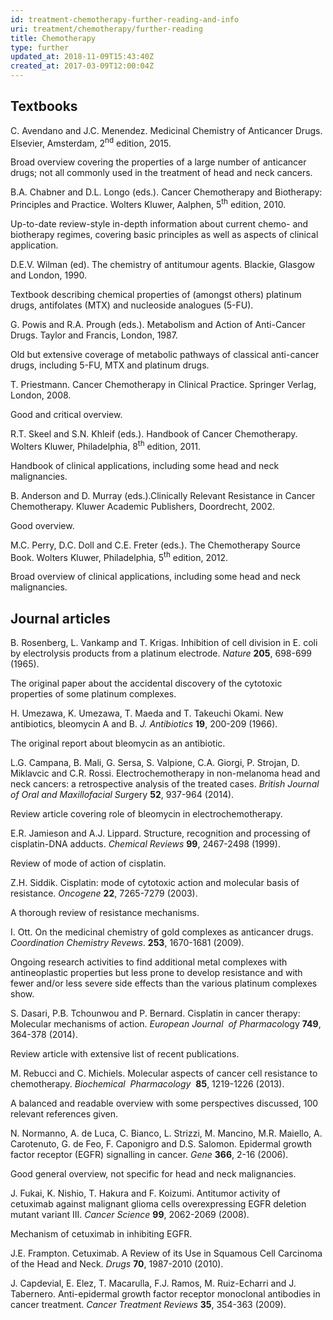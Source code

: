 ```yaml
---
id: treatment-chemotherapy-further-reading-and-info
uri: treatment/chemotherapy/further-reading
title: Chemotherapy
type: further
updated_at: 2018-11-09T15:43:40Z
created_at: 2017-03-09T12:00:04Z
---
```


<h2>Textbooks</h2>
<p>C. Avendano and J.C. Menendez. Medicinal Chemistry of Anticancer
    Drugs. Elsevier, Amsterdam, 2<sup>nd</sup> edition, 2015.</p>
<aside>
    <p>Broad overview covering the properties of a large number
        of anticancer drugs; not all commonly used in the treatment
        of head and neck cancers.</p>
</aside>
<p>B.A. Chabner and D.L. Longo (eds.). Cancer Chemotherapy and Biotherapy:
    Principles and Practice. Wolters Kluwer, Aalphen, 5<sup>th</sup>    edition, 2010.</p>
<aside>
    <p>Up-to-date review-style in-depth information about current
        chemo- and biotherapy regimes, covering basic principles
        as well as aspects of clinical application.</p>
</aside>
<p>D.E.V. Wilman (ed). The chemistry of antitumour agents. Blackie,
    Glasgow and London, 1990.</p>
<aside>
    <p>Textbook describing chemical properties of (amongst others)
        platinum drugs, antifolates (MTX) and nucleoside analogues
        (5-FU).</p>
</aside>
<p>G. Powis and R.A. Prough (eds.). Metabolism and Action of Anti-Cancer
    Drugs. Taylor and Francis, London, 1987.</p>
<aside>
    <p>Old but extensive coverage of metabolic pathways of classical
        anti-cancer drugs, including 5-FU, MTX and platinum drugs.</p>
</aside>
<p>T. Priestmann. Cancer Chemotherapy in Clinical Practice. Springer
    Verlag, London, 2008.</p>
<aside>
    <p>Good and critical overview.</p>
</aside>
<p>R.T. Skeel and S.N. Khleif (eds.). Handbook of Cancer Chemotherapy.
    Wolters Kluwer, Philadelphia, 8<sup>th</sup> edition, 2011.</p>
<aside>
    <p>Handbook of clinical applications, including some head and
        neck malignancies.</p>
</aside>
<p>B. Anderson and D. Murray (eds.).Clinically Relevant Resistance
    in Cancer Chemotherapy. Kluwer Academic Publishers, Doordrecht,
    2002.</p>
<aside>
    <p>Good overview.</p>
</aside>
<p>M.C. Perry, D.C. Doll and C.E. Freter (eds.). The Chemotherapy
    Source Book. Wolters Kluwer, Philadelphia, 5<sup>th</sup>    edition, 2012.</p>
<aside>
    <p>Broad overview of clinical applications, including some head
        and neck malignancies.</p>
</aside>
<h2>Journal articles</h2>
<p>B. Rosenberg, L. Vankamp and T. Krigas. Inhibition of cell division
    in E. coli by electrolysis products from a platinum electrode.
    <i>Nature</i> <strong>205</strong>, 698-699 (1965).</p>
<aside>
    <p>The original paper about the accidental discovery of the
        cytotoxic properties of some platinum complexes.</p>
</aside>
<p>H. Umezawa, K. Umezawa, T. Maeda and T. Takeuchi Okami. New antibiotics,
    bleomycin A and B. <i>J. Antibiotics</i> <strong>19</strong>,
    200-209 (1966).</p>
<aside>
    <p>The original report about bleomycin as an antibiotic.</p>
</aside>
<p>L.G. Campana, B. Mali, G. Sersa, S. Valpione, C.A. Giorgi, P.
    Strojan, D. Miklavcic and C.R. Rossi. Electrochemotherapy
    in non-melanoma head and neck cancers: a retrospective analysis
    of the treated cases. <i>British Journal of Oral and Maxillofacial Surg</i>ery
    <strong>52</strong>, 937-964 (2014).</p>
<aside>
    <p>Review article covering role of bleomycin in electrochemotherapy.</p>
</aside>
<p>E.R. Jamieson and A.J. Lippard. Structure, recognition and processing
    of cisplatin-DNA adducts. <i>Chemical Reviews</i> <strong>99</strong>,
    2467-2498 (1999).</p>
<aside>
    <p>Review of mode of action of cisplatin.</p>
</aside>
<p>Z.H. Siddik. Cisplatin: mode of cytotoxic action and molecular
    basis of resistance. <i>Oncogene</i> <strong>22</strong>,
    7265-7279 (2003).</p>
<aside>
    <p>A thorough review of resistance mechanisms.</p>
</aside>
<p>I. Ott. On the medicinal chemistry of gold complexes as anticancer
    drugs. <i>Coordination Chemistry Revews</i>. <strong>253</strong>,
    1670-1681 (2009).</p>
<aside>
    <p>Ongoing research activities to find additional metal complexes
        with antineoplastic properties but less prone to develop
        resistance and with fewer and/or less severe side effects
        than the various platinum complexes show.</p>
</aside>
<p>S. Dasari, P.B. Tchounwou and P. Bernard. Cisplatin in cancer
    therapy: Molecular mechanisms of action. <i>European Journal  of Pharmacol</i>ogy
    <strong>749</strong>, 364-378 (2014).</p>
<aside>
    <p>Review article with extensive list of recent publications.</p>
</aside>
<p>M. Rebucci and C. Michiels. Molecular aspects of cancer cell
    resistance to chemotherapy. <i>Biochemical  Pharmacology</i>     <strong>85</strong>, 1219-1226 (2013).</p>
<aside>
    <p>A balanced and readable overview with some perspectives discussed,
        100 relevant references given.</p>
</aside>
<p>N. Normanno, A. de Luca, C. Bianco, L. Strizzi, M. Mancino, M.R.
    Maiello, A. Carotenuto, G. de Feo, F. Caponigro and D.S.
    Salomon. Epidermal growth factor receptor (EGFR) signalling
    in cancer. <i>Gene</i> <strong>366</strong>, 2-16 (2006).</p>
<aside>
    <p>Good general overview, not specific for head and neck malignancies.</p>
</aside>
<p>J. Fukai, K. Nishio, T. Hakura and F. Koizumi. Antitumor activity
    of cetuximab against malignant glioma cells overexpressing
    EGFR deletion mutant variant III. <i>Cancer Science</i> <strong>99</strong>,
    2062-2069 (2008).</p>
<aside>
    <p>Mechanism of cetuximab in inhibiting EGFR.</p>
</aside>
<p>J.E. Frampton. Cetuximab. A Review of its Use in Squamous Cell
    Carcinoma of the Head and Neck. <i>Drugs</i> <strong>70</strong>,
    1987-2010 (2010).</p>
<p>J. Capdevial, E. Elez, T. Macarulla, F.J. Ramos, M. Ruiz-Echarri
    and J. Tabernero. Anti-epidermal growth factor receptor monoclonal
    antibodies in cancer treatment. <i>Cancer Treatment Reviews</i>    <strong>35</strong>, 354-363 (2009).</p>
